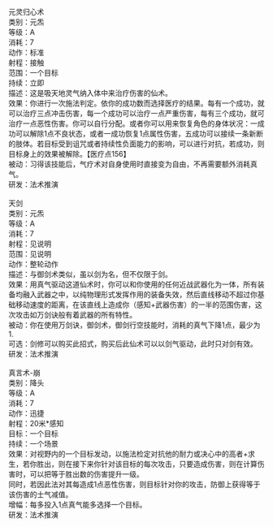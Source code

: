 <title>A级通用仙术</title>
<meta name="GENERATOR" content="WinCHM">
<meta http-equiv="Content-Type" content="text/html; charset=gb2312">
<br>元灵归心术 
<br>类别：元炁
<br>等级：A
<br>消耗：7 
<br>动作：标准 
<br>射程：接触 
<br>范围：一个目标 
<br>持续：立即 
<br>描述：这是吸天地灵气纳入体中来治疗伤害的仙术。 
<br>效果：你进行一次施法判定。依你的成功数而选择医疗的结果。每有一个成功，就可以治疗三点冲击伤害，每一个成功可以治疗一点严重伤害，每有三个成功，就可治疗一点恶性伤害。你可以自行分配。或者你可以用来恢复角色的身体状况：一成功可以解除1点不良状态，或者一成功恢复1点属性伤害，五成功可以接续一条新断的肢体。若目标受到诅咒或者持续性负面能力的影响，可以进行对抗，若成功，则目标身上的效果被解除。【医疗点156】
<br>被动：习得该技能后，气疗术对自身使用时直接变为自由，不再需要额外消耗真气。
<br>研发：法术推演
<br>
<br>天剑 
<br>类别：元炁
<br>等级：A
<br>消耗：7 
<br>射程：见说明 
<br>范围：见说明 
<br>动作：整轮动作 
<br>描述：与御剑术类似，虽以剑为名，但不仅限于剑。 
<br>效果：用真气驱动这道仙术时，你可以和你使用的任何近战武器化为一体，所有装备均融入武器之中，以纯物理形式发挥作用的装备失效，然后直线移动不超过你基础移动速度的距离，在该直线上造成你（感知+武器伤害）的一半的范围伤害，这次攻击如万剑诀般有着武器的所有特性。 
<br>被动：你在使用万剑诀，御剑术，御剑行空技能时，消耗的真气下降1点，最少为1. 
<br>可选：剑修可以购买此招式，购买后此仙术可以以剑气驱动，此时只对剑有效。
<br>研发：法术推演 
<br>
<br>真言术-崩 
<br>类别：降头
<br>等级：A
<br>消耗：7 
<br>动作：迅捷 
<br>射程：20米*感知 
<br>目标：一个目标 
<br>持续：一个场景 
<br>效果：对视野内的一个目标发动，以施法检定对抗他的耐力或决心中的高者+求生，若你胜出，则在接下来你针对该目标的每次攻击，只要造成伤害，则在计算伤害时，可以把等于胜出数的伤害提升一级。 
<br>同时，若因此法对其每造成1点恶性伤害，则目标针对你的攻击，防御上获得等于该伤害的士气减值。 
<br>增幅：每多投入1点真气能多选择一个目标。
<br>研发：法术推演
<br>
<br>
<br>